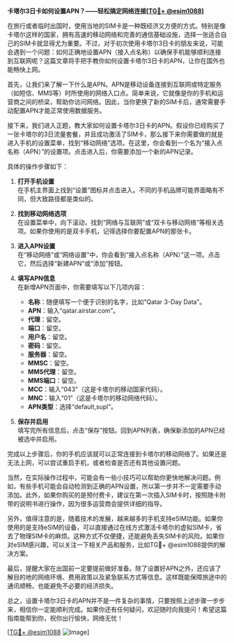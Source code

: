 **卡塔尔3日卡如何设置APN？——轻松搞定网络连接[[TG💪+ @esim1088](https://t.me/s/esim1088)]**

在旅行或者临时出国时，使用当地的SIM卡是一种既经济又方便的方式。特别是像卡塔尔这样的国家，拥有高速的移动网络和完善的通信基础设施，选择一张适合自己的SIM卡就显得尤为重要。不过，对于初次使用卡塔尔3日卡的朋友来说，可能会遇到一个问题：如何正确地设置APN（接入点名称）以确保手机能够顺利连接到互联网呢？这篇文章将手把手教你如何设置卡塔尔3日卡的APN，让你在国外也能畅快上网。

首先，让我们来了解一下什么是APN。APN是移动设备连接到互联网或特定服务（如短信、MMS等）时所使用的网络入口点。简单来说，它就像是你的手机和运营商之间的桥梁，帮助你访问网络。因此，当你更换了新的SIM卡后，通常需要手动配置APN才能正常使用数据服务。

接下来，我们进入正题，教大家如何设置卡塔尔3日卡的APN。假设你已经购买了一张卡塔尔的3日流量套餐，并且成功激活了SIM卡，那么接下来你需要做的就是进入手机的设置菜单，找到“移动网络”选项。在这里，你会看到一个名为“接入点名称（APN）”的设置项。点击进入后，你需要添加一个新的APN记录。

具体的操作步骤如下：

1. **打开手机设置**  
   在手机主界面上找到“设置”图标并点击进入。不同的手机品牌可能界面略有不同，但大致路径都是类似的。

2. **找到移动网络选项**  
   在设置菜单中，向下滚动，找到“网络与互联网”或“双卡与移动网络”等相关选项。如果你使用的是双卡手机，记得选择你要配置APN的那张卡。

3. **进入APN设置**  
   在“移动网络”或“网络设置”中，你会看到“接入点名称（APN）”这一项。点击它，然后选择“新建APN”或“添加”按钮。

4. **填写APN信息**  
   在新增APN页面中，你需要填写以下几项内容：
   - **名称**：随便填写一个便于识别的名字，比如“Qatar 3-Day Data”。
   - **APN**：输入“qatar.airstar.com”。
   - **代理**：留空。
   - **端口**：留空。
   - **用户名**：留空。
   - **密码**：留空。
   - **服务器**：留空。
   - **MMSC**：留空。
   - **MMS代理**：留空。
   - **MMS端口**：留空。
   - **MCC**：输入“043”（这是卡塔尔的移动国家代码）。
   - **MNC**：输入“01”（这是卡塔尔的移动网络代码）。
   - **APN类型**：选择“default,supl”。

5. **保存并启用**  
   填写完所有信息后，点击“保存”按钮。回到APN列表，确保新添加的APN已经被选中并启用。

完成以上步骤后，你的手机应该就可以正常连接到卡塔尔的移动网络了。如果还是无法上网，可以尝试重启手机，或者检查是否还有其他设置问题。

当然，在实际操作过程中，可能会有一些小技巧可以帮助你更快地解决问题。例如，有些手机可能会自动检测到正确的APN设置，所以第一步并不一定需要手动添加。此外，如果你购买的是预付费卡，建议在第一次插入SIM卡时，按照随卡附带的说明书进行操作，因为很多运营商会提供详细的指导。

另外，值得注意的是，随着技术的发展，越来越多的手机支持eSIM功能。如果你使用的是支持eSIM的设备，可以直接通过在线方式激活卡塔尔的虚拟SIM卡，省去了物理SIM卡的麻烦。这种方式不仅便捷，还能避免丢失SIM卡的风险。如果你对eSIM感兴趣，可以关注一下相关产品和服务，比如TG💪+ @esim1088提供的解决方案。

最后，提醒大家在出国前一定要提前做好准备。除了设置好APN之外，还应该了解目的地的网络环境、费用政策以及紧急联系方式等信息。这样既能保障旅途中的通讯顺畅，也能避免不必要的经济损失。

总之，设置卡塔尔3日卡的APN并不是一件复杂的事情，只要按照上述步骤一步步来，相信你一定能顺利完成。如果你还有任何疑问，欢迎随时向我提问！希望这篇指南能帮到你，祝你出行愉快，网络无忧！

[[TG💪+ @esim1088](https://t.me/s/esim1088) ![Image](https://i.postimg.cc/4NQfJmqS/Snipaste-2025-05-13-00-14-12.png)]